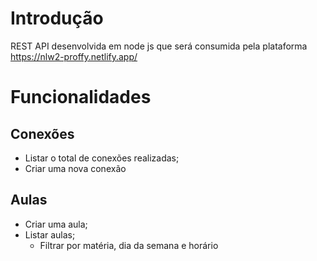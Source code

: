 # Introdução

REST API desenvolvida em node js que será consumida pela plataforma https://nlw2-proffy.netlify.app/ 

# Funcionalidades

## Conexões 

- Listar o total de conexões realizadas;
- Criar uma nova conexão

## Aulas

- Criar uma aula;
- Listar aulas;
    - Filtrar por matéria, dia da semana e horário
